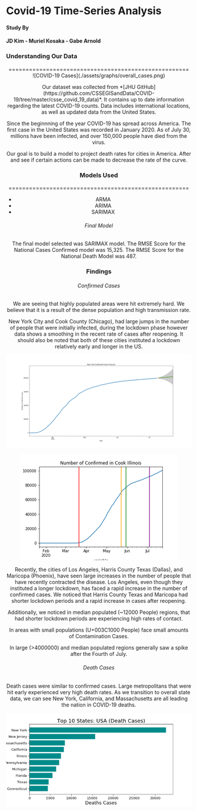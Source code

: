 # Covid-19 Time-Series Analysis
#### Study By
#### JD Kim - Muriel Kosaka -  Gabe Arnold



<h3> Understanding Our Data </h3>
<center> ===================================================== <center>

<center> ![COVID-19 Cases](./assets/graphs/overall_cases.png) </center>

<p> Our dataset was collected from *[JHU GitHub](https://github.com/CSSEGISandData/COVID-19/tree/master/csse_covid_19_data)*. It contains up to date information regarding the latest COVID-19 counts. Data includes international locations, as well as updated data from the United States.
</p>


<p>
Since the beginnning of the year COVID-19 has spread across America. The first case in the United States was recorded in January 2020. As of July 30, millions have been infected, and over 150,000 people have died from the virus.
</p>

<p>
Our goal is to build a model to project death rates for cities in America. After and see if certain actions can be made to decrease the rate of the curve.
</p>


<h3>Models Used</h3>
<center> ===================================================== <center>
    
<ul>
    <li>ARMA</li>    
    <li>ARIMA</li>
    <li>SARIMAX</li>
</ul>

<h6>Final Model</h6>

<p>The final model selected was SARIMAX model. The RMSE Score for the National Cases Confirmed model was 15,325. The RMSE Score for the National Death Model was 487.</p>


<h3>Findings</h3>

<h6>Confirmed Cases </h6>
<p>We are seeing that highly populated areas were hit extremely hard. We believe that it is a result of the dense population and high transmission rate. </p>

<p>New York City and Cook County (Chicago), had large jumps in the number of people that were initially infected, during the lockdown phase however data shows a smoothing in the recent rate of cases after reopening. It should also be noted that both of these cities instituted a lockdown relatively early and longer in the US.</p>

![New York City Confirmed Cases](./assets/graphs/nyc_confirmed.png)


![Cook County Chicago Confirmed Cases](./assets/graphs/chicago_confimed.png)
    
<p>Recently, the cities of Los Angeles, Harris County Texas (Dallas), and Maricopa (Phoenix), have seen large increases in the number of people that have recently contracted the disease. Los Angeles, even though they instituted a longer lockdown, has faced a rapid increase in the number of confirmed cases. We noticed that Harris County Texas and Maricopa had shorter lockdown periods and a rapid increase in cases after reopening.</p>


<p>Additionally, we noticed in median populated (~12000 People) regions, that had shorter lockdown periods are experiencing high rates of contact.</p>

<p>In areas with small populations (U+003C1000 People) face small amounts of Contamination Cases.</p>

<p>In large (>4000000) and median populated regions generally saw a spike after the Fourth of July.</p>

<h6>Death Cases</h6>
<p>Death cases were similar to confirmed cases. Large metropolitans that were hit early experienced very high death rates. As we transition to overall state data, we can see New York, California, and Massachusetts are all leading the nation in COVID-19 deaths. 
    
![US Death Count](./assets/graphs/top_10_states.png)